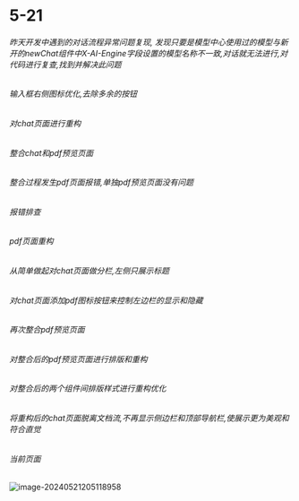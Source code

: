 # 5-21

###### 昨天开发中遇到的对话流程异常问题复现, 发现只要是模型中心使用过的模型与新开的newChat组件中X-AI-Engine字段设置的模型名称不一致,对话就无法进行,对代码进行复查,找到并解决此问题

###### 输入框右侧图标优化,去除多余的按钮

###### 对chat页面进行重构

###### 整合chat和pdf预览页面

###### 整合过程发生pdf页面报错,单独pdf预览页面没有问题

###### 报错排查

###### pdf页面重构

###### 从简单做起对chat页面做分栏,左侧只展示标题

###### 对chat页面添加pdf图标按钮来控制左边栏的显示和隐藏

###### 再次整合pdf预览页面

###### 对整合后的pdf预览页面进行排版和重构

###### 对整合后的两个组件间排版样式进行重构优化

###### 将重构后的chat页面脱离文档流,不再显示侧边栏和顶部导航栏,使展示更为美观和符合直觉

###### 当前页面

![image-20240521205118958](../assets/image-20240521205118958.png)

